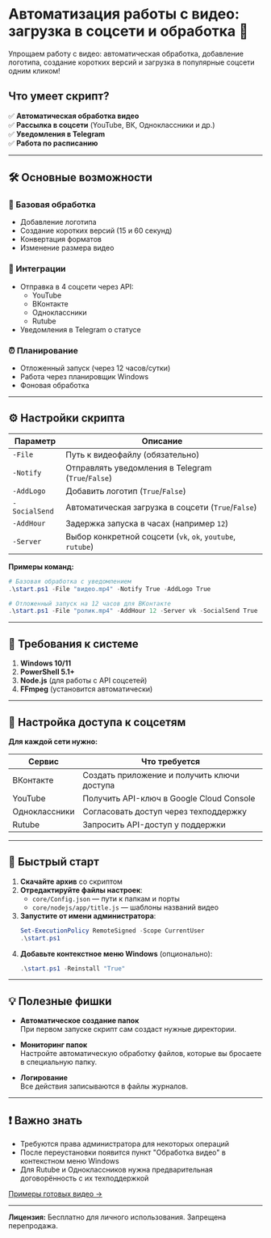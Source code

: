 # Автоматизация работы с видео: загрузка в соцсети и обработка 🎥

Упрощаем работу с видео: автоматическая обработка, добавление логотипа, создание коротких версий и загрузка в популярные соцсети одним кликом!

## Что умеет скрипт?
✅ **Автоматическая обработка видео**  
✅ **Рассылка в соцсети** (YouTube, ВК, Одноклассники и др.)  
✅ **Уведомления в Telegram**  
✅ **Работа по расписанию**

---

## 🛠 Основные возможности

### 📌 Базовая обработка
- Добавление логотипа
- Создание коротких версий (15 и 60 секунд)
- Конвертация форматов
- Изменение размера видео

### 📢 Интеграции
- Отправка в 4 соцсети через API:
  - YouTube
  - ВКонтакте
  - Одноклассники
  - Rutube
- Уведомления в Telegram о статусе

### ⏰ Планирование
- Отложенный запуск (через 12 часов/сутки)
- Работа через планировщик Windows
- Фоновая обработка

---

## ⚙️ Настройки скрипта

| Параметр       | Описание                                                                 |
|----------------|-------------------------------------------------------------------------|
| `-File`        | Путь к видеофайлу (обязательно)                                         |
| `-Notify`      | Отправлять уведомления в Telegram (`True`/`False`)                     |
| `-AddLogo`     | Добавить логотип (`True`/`False`)                                      |
| `-SocialSend`  | Автоматическая загрузка в соцсети (`True`/`False`)                     |
| `-AddHour`     | Задержка запуска в часах (например `12`)                              |
| `-Server`      | Выбор конкретной соцсети (`vk`, `ok`, `youtube`, `rutube`)            |

**Примеры команд:**  
```powershell
# Базовая обработка с уведомлением
.\start.ps1 -File "видео.mp4" -Notify True -AddLogo True

# Отложенный запуск на 12 часов для ВКонтакте
.\start.ps1 -File "ролик.mp4" -AddHour 12 -Server vk -SocialSend True
```

---

## 🔧 Требования к системе

1. **Windows 10/11**  
2. **PowerShell 5.1+**  
3. **Node.js** (для работы с API соцсетей)  
4. **FFmpeg** (установится автоматически)  

---

## 🔐 Настройка доступа к соцсетям

**Для каждой сети нужно:**  

| Сервис       | Что требуется                                  |
|--------------|-----------------------------------------------|
| ВКонтакте    | Создать приложение и получить ключи доступа   |
| YouTube      | Получить API-ключ в Google Cloud Console      |
| Одноклассники| Согласовать доступ через техподдержку         |
| Rutube       | Запросить API-доступ у поддержки              |

---

## 🚀 Быстрый старт

1. **Скачайте архив** со скриптом
2. **Отредактируйте файлы настроек**:
   - `core/Config.json` — пути к папкам и порты
   - `core/nodejs/app/title.js` — шаблоны названий видео
3. **Запустите от имени администратора**:
   ```powershell
   Set-ExecutionPolicy RemoteSigned -Scope CurrentUser
   .\start.ps1
   ```
4. **Добавьте контекстное меню Windows** (опционально):
   ```powershell
   .\start.ps1 -Reinstall "True"
   ```

---

## 💡 Полезные фишки

- **Автоматическое создание папок**  
  При первом запуске скрипт сам создаст нужные директории.

- **Мониторинг папок**  
  Настройте автоматическую обработку файлов, которые вы бросаете в специальную папку.

- **Логирование**  
  Все действия записываются в файлы журналов.

---

## ❗ Важно знать

- Требуются права администратора для некоторых операций
- После переустановки появится пункт "Обработка видео" в контекстном меню Windows
- Для Rutube и Одноклассников нужна предварительная договорённость с их техподдержкой

[Примеры готовых видео →](https://rutube.ru/channel/13456/)

--- 

**Лицензия:** Бесплатно для личного использования. Запрещена перепродажа.
